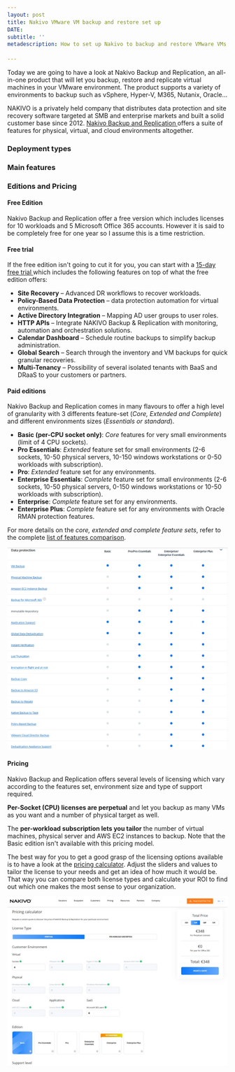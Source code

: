 ```yaml
---
layout: post
title: Nakivo VMware VM backup and restore set up
DATE: 
subtitle: ''
metadescription: How to set up Nakivo to backup and restore VMware VMs.

---
```

Today we are going to have a look at Nakivo Backup and Replication, an all-in-one product that will let you backup, restore and replicate virtual machines in your VMware environment. The product supports a variety of environments to backup such as vSphere, Hyper-V, M365, Nutanix, Oracle...

NAKIVO is a privately held company that distributes data protection and site recovery software targeted at SMB and enterprise markets and built a solid customer base since 2012. [Nakivo Backup and Replication ](https://www.nakivo.com/)offers a suite of features for physical, virtual, and cloud environments altogether. 

### Deployment types

### Main features

### Editions and Pricing

#### Free Edition

Nakivo Backup and Replication offer a free version which includes licenses for 10 workloads and 5 Microsoft Office 365 accounts. However it is said to be completely free for one year so I assume this is a time restriction.

#### Free trial

If the free edition isn't going to cut it for you, you can start with a [15-day free trial ](https://www.nakivo.com/resources/download/trial-download/)which includes the following features on top of what the free edition offers:

* **Site Recovery** – Advanced DR workflows to recover workloads.
* **Policy-Based Data Protection** – data protection automation for virtual environments.
* **Active Directory Integration** – Mapping AD user groups to user roles.
* **HTTP APIs** – Integrate NAKIVO Backup & Replication with monitoring, automation and orchestration solutions.
* **Calendar Dashboard** – Schedule routine backups to simplify backup administration.
* **Global Search** – Search through the inventory and VM backups for quick granular recoveries.
* **Multi-Tenancy** – Possibility of several isolated tenants with BaaS and DRaaS to your customers or partners.

#### Paid editions

Nakivo Backup and Replication comes in many flavours to offer a high level of granularity with 3 differents feature-set (_Core, Extended and Complete_) and different environments sizes (_Essentials or standard_).

* **Basic (per-CPU socket only)**: _Core_ features for very small environments (limit of 4 CPU sockets).
* **Pro Essentials**: _Extended_ feature set for small environments (2-6 sockets, 10-50 physical servers, 10-150 windows workstations or 0-50 workloads with subscription).
* **Pro**: _Extended_ feature set for any environments.
* **Enterprise Essentials**: _Complete_ feature set for small environments (2-6 sockets, 10-50 physical servers, 0-150 windows workstations or 10-50 workloads with subscription).
* **Enterprise**: _Complete_ feature set for any environments.
* **Enterprise Plus**: _Complete_ feature set for any environments with Oracle RMAN protection features.

For more details on the _core, extended and complete feature sets_, refer to the complete [list of features comparison](https://www.nakivo.com/how-to-buy/pricing/).

![Nakivo Backup and Replication editions comparison - more information on their website](/img/nakivo1-2.jpg "Nakivo Backup and Replication editions comparison")

#### Pricing

Nakivo Backup and Replication offers several levels of licensing which vary according to the features set, environment size and type of support required. 

**Per-Socket (CPU) licenses are perpetual** and let you backup as many VMs as you want and a number of physical target as well.

The **per-workload subscription lets you tailor** the number of virtual machines, physical server and AWS EC2 instances to backup. Note that the Basic edition isn't available with this pricing model.

The best way for you to get a good grasp of the licensing options available is to have a look at the [pricing calculator](https://www.nakivo.com/how-to-buy/pricing_calculator/). Adjust the sliders and values to tailor the license to your needs and get an idea of how much it would be. That way you can compare both license types and calculate your ROI to find out which one makes the most sense to your organization.

![](/img/nakivo1-1.jpg)